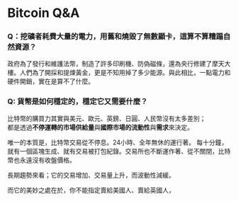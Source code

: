 # Bitcoin Q&A

### Q：挖礦者耗費大量的電力，用舊和燒毀了無數顯卡，這算不算糟蹋自然資源？ 

政府為了發行和維護法幣，制造了許多印刷機、防偽磁條，還為央行修建了摩天大樓。人們為了開採和提煉黃金，更是不知用掉了多少能源。與此相比，一點電力和硬件開銷，實在是算不了什麼。

### Q: 貨幣是如何穩定的，穩定它又需要什麼？

比特幣的購買力其實與美元、歐元、英鎊、日圓、人民幣沒有太多差別；  
都是透過**不停運轉的市場供給量**與**國際市場的流動性**與**需求**來決定。

唯一的本質是，比特幣交易從不停息。24小時、全年無休的運行著。 每十分鐘，就有一個區塊生成、就有交易被打包紀錄。交易所也不斷運作著、從不關閉，比特幣也永遠沒有收盤價格。

長期趨勢來看；它的交易增加、交易量上升，而波動性減緩。

而它的美妙之處在於，你不能指定賣給美國人、賣給英國人， 



